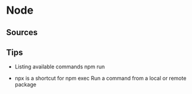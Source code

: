 # Node

## Sources

## Tips

- Listing available commands
  npm run
  
- npx is a shortcut for npm exec
  Run a command from a local or remote package